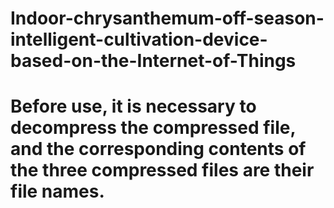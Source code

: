 # Indoor-chrysanthemum-off-season-intelligent-cultivation-device-based-on-the-Internet-of-Things

# Before use, it is necessary to decompress the compressed file, and the corresponding contents of the three compressed files are their file names.
